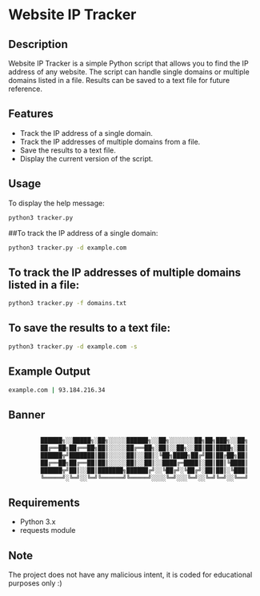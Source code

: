 # Website IP Tracker

## Description
Website IP Tracker is a simple Python script that allows you to find the IP address of any website. The script can handle single domains or multiple domains listed in a file. Results can be saved to a text file for future reference.

## Features
- Track the IP address of a single domain.
- Track the IP addresses of multiple domains from a file.
- Save the results to a text file.
- Display the current version of the script.

## Usage
To display the help message:
```sh
python3 tracker.py
```
##To track the IP address of a single domain:
```sh
python3 tracker.py -d example.com
```

## To track the IP addresses of multiple domains listed in a file:
```sh
python3 tracker.py -f domains.txt
```

## To save the results to a text file:
```sh
python3 tracker.py -d example.com -s
```

## Example Output
```sh
example.com | 93.184.216.34
```

## Banner
```sh
         
         ██████╗░░█████╗░██╗░░░░░██████╗░░██╗░░░░░░░██╗██╗███╗░░██╗
         ██╔══██╗██╔══██╗██║░░░░░██╔══██╗░██║░░██╗░░██║██║████╗░██║
         ██████╦╝███████║██║░░░░░██║░░██║░╚██╗████╗██╔╝██║██╔██╗██║
         ██╔══██╗██╔══██║██║░░░░░██║░░██║░░████╔═████║░██║██║╚████║
         ██████╦╝██║░░██║███████╗██████╔╝░░╚██╔╝░╚██╔╝░██║██║░╚███║
         ╚═════╝░╚═╝░░╚═╝╚══════╝╚═════╝░░░░╚═╝░░░╚═╝░░╚═╝╚═╝░░╚══╝

```

## Requirements
- Python 3.x
- requests module

## Note
The project does not have any malicious intent, it is coded for educational purposes only :)
